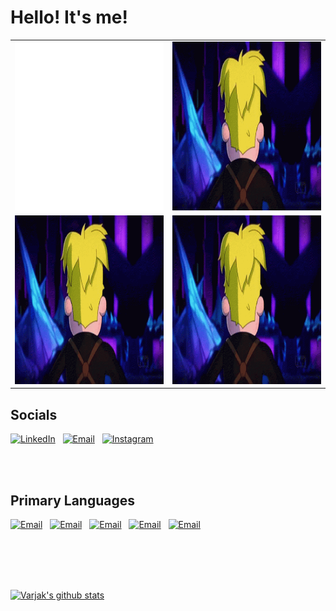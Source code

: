 # Hello! It's me!
|           |            | 
|----------|:-------------:|
| <img src="https://github.com/varjakw/varjakw/blob/main/bio.svg" width="480" height="270" /> |  <img src="https://github.com/varjakw/varjakw/blob/main/final-space-kiss-face.gif" width="480" height="270" /> |
| <img src="https://github.com/varjakw/varjakw/blob/main/final-space-kiss-face.gif" width="480" height="270" />  |  <img src="https://github.com/varjakw/varjakw/blob/main/final-space-kiss-face.gif" width="480" height="270" /> |


  
## Socials
<!--<a href="mailto:vwolfe@tcd.ie" target="_blank"><img align="left" alt="Varjak | Email" width="40px" src="https://github.com/varjakw/varjakw/blob/main/email.png" /></a>
<a href="https://www.linkedin.com/in/varjak/" target="_blank"><img align="left" alt="Varjak | LinkedIn" width="40px" src="https://github.com/varjakw/varjakw/blob/main/linkedin.png" /></a>
<a href="https://instagram.com/varjakw" target="_blank"><img align="left" alt="Varjak | Instagram" width="40px" src="https://github.com/varjakw/varjakw/blob/main/insta.png" /></a>
-->
<a href="https://www.linkedin.com/in/varjak/"><img alt="LinkedIn" height = "40px" src="https://img.shields.io/badge/linkedin%20-%230077B5.svg?&style=flat&logo=linkedin&logoColor=white"/></a> &nbsp;
<a href="mailto:vwolfe@tcd.ie"><img alt="Email" height = "40px"  src="https://img.shields.io/badge/Gmail-D14836?style=flat&logo=gmail&logoColor=white" /></a> &nbsp;
<a href="https://instagram.com/varjakw"><img alt="Instagram" height = "40px"  src="https://img.shields.io/badge/-@varjakw_-E4405F?style=flat&logo=Instagram&logoColor=white"/></a> &nbsp;


  </br>
   </br>
  
## Primary Languages
<!--
<a href="" target="_blank"><img align="left" alt="HTML5" width="100px" src="https://github.com/varjakw/varjakw/blob/main/python.png" /></a>
<a href="" target="_blank"><img align="left" alt="CSS3" width="60px" src="https://github.com/varjakw/varjakw/blob/main/java.png" /></a>
![Python](https://img.shields.io/badge/-Python-05122A?style=flat&logo=python)&nbsp;
-->
<a href=""><img alt="Email" height = "40px"  src="https://img.shields.io/badge/-Python-05122A?style=flat&logo=python" /></a> &nbsp;
<a href=""><img alt="Email" height = "40px"  src="https://img.shields.io/badge/-Java-05122A?style=flat&logo=Java&logoColor=FFA518" /></a> &nbsp;
<a href=""><img alt="Email" height = "40px"  src="https://img.shields.io/badge/-JavaScript-05122A?style=flat&logo=javascript" /></a> &nbsp;
<a href=""><img alt="Email" height = "40px"  src="https://img.shields.io/badge/-C-05122A?style=flat&logo=C&logoColor=A8B9CC" /></a> &nbsp;
<a href=""><img alt="Email" height = "40px"  src="https://img.shields.io/badge/-Git-05122A?style=flat&logo=git" /></a> &nbsp;

   </br>
   </br>
   </br>
   </br>
   
   
  
  [![Varjak's github stats](https://github-readme-stats.vercel.app/api?username=varjakw&include_all_commits=true&count_private=true&show_icons=true&line_height=20&title_color=FFFFFF&icon_color=FFFFFF&text_color=FFFFFF&bg_color=0D1117)](https://github.com/anuraghazra/github-readme-stats)

<!-- comment// 
<p float="left">
  <img src="https://github.com/varjakw/varjakw/blob/main/bio.svg" width="480" height="270" />
  <img src="https://github.com/varjakw/varjakw/blob/main/final-space-kiss-face.gif" width="480" height="270" /> 
</p>

<img align="left" width="480" height="270" src="https://github.com/varjakw/varjakw/blob/main/bio.svg">

<img align="right" width="480" height="270" src="https://github.com/varjakw/varjakw/blob/main/final-space-kiss-face.gif">   //comment-->

